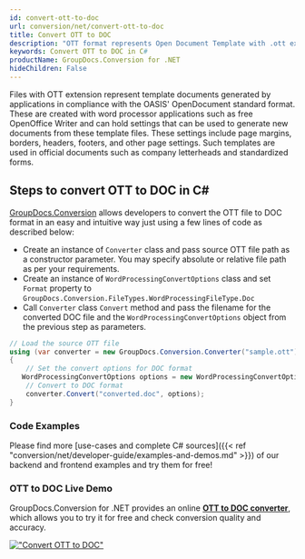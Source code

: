 ```yaml
---
id: convert-ott-to-doc
url: conversion/net/convert-ott-to-doc
title: Convert OTT to DOC
description: "OTT format represents Open Document Template with .ott extension. Learn how to convert OTT to DOC file programmatically in C# language using GroupDocs.Conversion for .NET library."
keywords: Convert OTT to DOC in C#
productName: GroupDocs.Conversion for .NET
hideChildren: False
---
```


Files with OTT extension represent template documents generated by applications in compliance with the OASIS' OpenDocument standard format. These are created with word processor applications such as free OpenOffice Writer and can hold settings that can be used to generate new documents from these template files. These settings include page margins, borders, headers, footers, and other page settings. Such templates are used in official documents such as company letterheads and standardized forms.

## Steps to convert OTT to DOC in C#

[GroupDocs.Conversion](https://products.groupdocs.com/conversion/net) allows developers to convert the OTT file to DOC format in an easy and intuitive way just using a few lines of code as described below:

* Create an instance of `Converter` class and pass source OTT file path as a constructor parameter. You may specify absolute or relative file path as per your requirements. 
* Create an instance of `WordProcessingConvertOptions` class and set `Format` property to `GroupDocs.Conversion.FileTypes.WordProcessingFileType.Doc`
* Call `Converter` class `Convert` method and pass the filename for the converted DOC file and the `WordProcessingConvertOptions` object from the previous step as parameters.

```csharp
// Load the source OTT file
using (var converter = new GroupDocs.Conversion.Converter("sample.ott"))
{
    // Set the convert options for DOC format
   WordProcessingConvertOptions options = new WordProcessingConvertOptions { Format = GroupDocs.Conversion.FileTypes.WordProcessingFileType.Doc };
    // Convert to DOC format
    converter.Convert("converted.doc", options);
}
```

### Code Examples

Please find more [use-cases and complete C# sources]({{< ref "conversion/net/developer-guide/examples-and-demos.md" >}}) of our backend and frontend examples and try them for free!

### OTT to DOC Live Demo

GroupDocs.Conversion for .NET provides an online [**OTT to DOC converter**](https://products.groupdocs.app/conversion/ott-to-doc), which allows you to try it for free and check conversion quality and accuracy.

[!["Convert OTT to DOC"](conversion/net/images/convert-to-doc/convert-ott-to-doc.png)](https://products.groupdocs.app/conversion/ott-to-doc)
